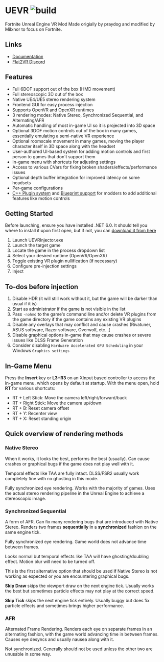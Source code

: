 # UEVR ![build](https://github.com/praydog/UEVR/actions/workflows/dev-release.yml/badge.svg)

Fortnite Unreal Engine VR Mod
Made origially by praydog and modified by Milxnor to focus on Fortnite.

## Links

- [Documentation](https://praydog.github.io/uevr-docs)
- [Flat2VR Discord](https://flat2vr.com)

## Features

- Full 6DOF support out of the box (HMD movement)
- Full stereoscopic 3D out of the box
- Native UE4/UE5 stereo rendering system
- Frontend GUI for easy process injection
- Supports OpenVR and OpenXR runtimes
- 3 rendering modes: Native Stereo, Synchronized Sequential, and Alternating/AFR
- Automatic handling of most in-game UI so it is projected into 3D space
- Optional 3DOF motion controls out of the box in many games, essentially emulating a semi-native VR experience
- Optional roomscale movement in many games, moving the player character itself in 3D space along with the headset
- User-authored UI-based system for adding motion controls and first person to games that don't support them
- In-game menu with shortcuts for adjusting settings
- Access to various CVars for fixing broken shaders/effects/performance issues
- Optional depth buffer integration for improved latency on some headsets
- Per-game configurations
- [C++ Plugin system](https://praydog.github.io/uevr-docs/plugins/getting_started.html) and [Blueprint support](https://praydog.github.io/uevr-docs/plugins/blueprint.html) for modders to add additional features like motion controls

## Getting Started

Before launching, ensure you have installed .NET 6.0. It should tell you where to install it upon first open, but if not, you can [download it from here](https://dotnet.microsoft.com/en-us/download/dotnet/6.0)

1. Launch UEVRInjector.exe
2. Launch the target game
3. Locate the game in the process dropdown list
4. Select your desired runtime (OpenVR/OpenXR)
5. Toggle existing VR plugin nullification (if necessary)
6. Configure pre-injection settings
7. Inject

## To-dos before injection

1. Disable HDR (it will still work without it, but the game will be darker than usual if it is)
2. Start as administrator if the game is not visible in the list
3. Pass `-nohmd` to the game's command line and/or delete VR plugins from the game directory if the game contains any existing VR plugins
4. Disable any overlays that may conflict and cause crashes (Rivatuner, ASUS software, Razer software, Overwolf, etc...)
5. Disable graphical options in-game that may cause crashes or severe issues like DLSS Frame Generation
6. Consider disabling `Hardware Accelerated GPU Scheduling` in your Windows `Graphics settings`

## In-Game Menu

Press the **Insert** key or **L3+R3** on an XInput based controller to access the in-game menu, which opens by default at startup. With the menu open, hold **RT** for various shortcuts:

- RT + Left Stick: Move the camera left/right/forward/back
- RT + Right Stick: Move the camera up/down
- RT + B: Reset camera offset
- RT + Y: Recenter view
- RT + X: Reset standing origin

## Quick overview of rendering methods

### Native Stereo

When it works, it looks the best, performs the best (usually). Can cause crashes or graphical bugs if the game does not play well with it.

Temporal effects like TAA are fully intact. DLSS/FSR2 usually work completely fine with no ghosting in this mode.

Fully synchronized eye rendering. Works with the majority of games. Uses the actual stereo rendering pipeline in the Unreal Engine to achieve a stereoscopic image.

### Synchronized Sequential

A form of AFR. Can fix many rendering bugs that are introduced with Native Stereo. Renders two frames **sequentially** in a **synchronized** fashion on the same engine tick.

Fully synchronized eye rendering. Game world does not advance time between frames.

Looks normal but temporal effects like TAA will have ghosting/doubling effect. Motion blur will need to be turned off.

This is the first alternative option that should be used if Native Stereo is not working as expected or you are encountering graphical bugs.

**Skip Draw** skips the viewport draw on the next engine tick. Usually works the best but sometimes particle effects may not play at the correct speed.

**Skip Tick** skips the next engine tick entirely. Usually buggy but does fix particle effects and sometimes brings higher performance.

### AFR

Alternated Frame Rendering. Renders each eye on separate frames in an alternating fashion, with the game world advancing time in between frames. Causes eye desyncs and usually nausea along with it.

Not synchronized. Generally should not be used unless the other two are unusable in some way.
